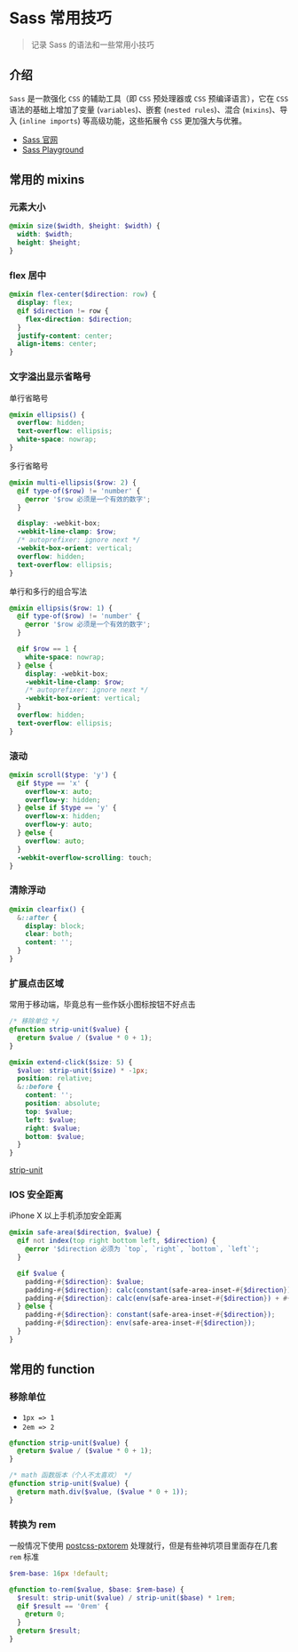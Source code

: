 # Sass 常用技巧

> 记录 Sass 的语法和一些常用小技巧

## 介绍

`Sass` 是一款强化 `CSS` 的辅助工具（即 `CSS` 预处理器或 `CSS` 预编译语言），它在 `CSS` 语法的基础上增加了变量 (`variables`)、嵌套 (`nested rules`)、混合 (`mixins`)、导入 (`inline imports`) 等高级功能，这些拓展令 `CSS` 更加强大与优雅。

- [Sass 官网](https://sass-lang.com)
- [Sass Playground](https://www.sassmeister.com)

## 常用的 mixins

### 元素大小

```scss
@mixin size($width, $height: $width) {
  width: $width;
  height: $height;
}
```

### flex 居中

```scss
@mixin flex-center($direction: row) {
  display: flex;
  @if $direction != row {
    flex-direction: $direction;
  }
  justify-content: center;
  align-items: center;
}
```

### 文字溢出显示省略号

单行省略号

```scss
@mixin ellipsis() {
  overflow: hidden;
  text-overflow: ellipsis;
  white-space: nowrap;
}
```

多行省略号

```scss
@mixin multi-ellipsis($row: 2) {
  @if type-of($row) != 'number' {
    @error '$row 必须是一个有效的数字';
  }

  display: -webkit-box;
  -webkit-line-clamp: $row;
  /* autoprefixer: ignore next */
  -webkit-box-orient: vertical;
  overflow: hidden;
  text-overflow: ellipsis;
}
```

单行和多行的组合写法

```scss
@mixin ellipsis($row: 1) {
  @if type-of($row) != 'number' {
    @error '$row 必须是一个有效的数字';
  }

  @if $row == 1 {
    white-space: nowrap;
  } @else {
    display: -webkit-box;
    -webkit-line-clamp: $row;
    /* autoprefixer: ignore next */
    -webkit-box-orient: vertical;
  }
  overflow: hidden;
  text-overflow: ellipsis;
}
```

### 滚动

```scss
@mixin scroll($type: 'y') {
  @if $type == 'x' {
    overflow-x: auto;
    overflow-y: hidden;
  } @else if $type == 'y' {
    overflow-x: hidden;
    overflow-y: auto;
  } @else {
    overflow: auto;
  }
  -webkit-overflow-scrolling: touch;
}
```

### 清除浮动

```scss
@mixin clearfix() {
  &::after {
    display: block;
    clear: both;
    content: '';
  }
}
```

### 扩展点击区域

常用于移动端，毕竟总有一些作妖小图标按钮不好点击

```scss
/* 移除单位 */
@function strip-unit($value) {
  @return $value / ($value * 0 + 1);
}

@mixin extend-click($size: 5) {
  $value: strip-unit($size) * -1px;
  position: relative;
  &::before {
    content: '';
    position: absolute;
    top: $value;
    left: $value;
    right: $value;
    bottom: $value;
  }
}
```

[strip-unit](#移除单位)

### IOS 安全距离

iPhone X 以上手机添加安全距离

```scss
@mixin safe-area($direction, $value) {
  @if not index(top right bottom left, $direction) {
    @error '$direction 必须为 `top`, `right`, `bottom`, `left`';
  }

  @if $value {
    padding-#{$direction}: $value;
    padding-#{$direction}: calc(constant(safe-area-inset-#{$direction}) + #{$value});
    padding-#{$direction}: calc(env(safe-area-inset-#{$direction}) + #{$value});
  } @else {
    padding-#{$direction}: constant(safe-area-inset-#{$direction});
    padding-#{$direction}: env(safe-area-inset-#{$direction});
  }
}
```

## 常用的 function

### 移除单位

- `1px => 1`
- `2em => 2`

```scss
@function strip-unit($value) {
  @return $value / ($value * 0 + 1);
}

/* math 函数版本（个人不太喜欢） */
@function strip-unit($value) {
  @return math.div($value, ($value * 0 + 1));
}
```

### 转换为 rem

一般情况下使用 [postcss-pxtorem](https://github.com/cuth/postcss-pxtorem) 处理就行，但是有些神坑项目里面存在几套 `rem` 标准

```scss
$rem-base: 16px !default;

@function to-rem($value, $base: $rem-base) {
  $result: strip-unit($value) / strip-unit($base) * 1rem;
  @if $result == '0rem' {
    @return 0;
  }
  @return $result;
}
```
